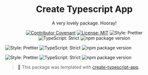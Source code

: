 <h1 align="center">Create Typescript App</h1>

<p align="center">A very lovely package. Hooray!</p>

<p align="center">
	<a href="https://github.com/JoshuaKGoldberg/create-typescript-app/blob/main/.github/CODE_OF_CONDUCT.md" target="_blank"><img alt="Contributor Covenant" src="https://img.shields.io/badge/code_of_conduct-enforced-21bb42" /></a>
	<a href="https://github.com/JoshuaKGoldberg/create-typescript-app/blob/main/LICENSE.md" target="_blank"><img alt="License: MIT" src="https://img.shields.io/github/license/JoshuaKGoldberg/create-typescript-app?color=21bb42"></a>
	<img alt="Style: Prettier" src="https://img.shields.io/badge/style-prettier-21bb42.svg" />
	<img alt="TypeScript: Strict" src="https://img.shields.io/badge/typescript-strict-21bb42.svg" />
	<img alt="npm package version" src="https://img.shields.io/npm/v/create-typescript-app?color=21bb42" />
</p><img alt="Style: Prettier" src="https://img.shields.io/badge/style-prettier-21bb42.svg" />
	<img alt="TypeScript: Strict" src="https://img.shields.io/badge/typescript-strict-21bb42.svg" />
	<img alt="npm package version" src="https://img.shields.io/npm/v/create-typescript-app?color=21bb42" />
</p><img alt="Style: Prettier" src="https://img.shields.io/badge/style-prettier-21bb42.svg" />
	<img alt="TypeScript: Strict" src="https://img.shields.io/badge/typescript-strict-21bb42.svg" />
	<img alt="npm package version" src="https://img.shields.io/npm/v/create-typescript-app?color=21bb42" />
</p>

<!-- You can remove this notice if you don't want it 🙂 no worries! -->

> 💙 This package was templated with [create-typescript-app](https://github.com/JoshuaKGoldberg/create-typescript-app).

